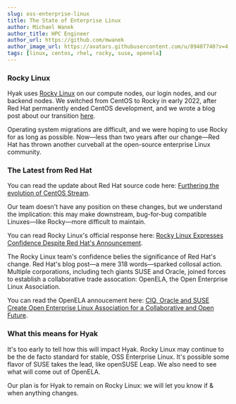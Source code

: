 ```yaml
---
slug: oss-enterprise-linux
title: The State of Enterprise Linux
author: Michael Wanek
author_title: HPC Engineer
author_url: https://github.com/mwanek
author_image_url: https://avatars.githubusercontent.com/u/89407740?v=4
tags: [linux, centos, rhel, rocky, suse, openela]
---
```


### Rocky Linux

Hyak uses [Rocky Linux](https://rockylinux.org/) on our compute nodes, our login nodes, and our backend nodes. We switched from CentOS to Rocky in early 2022, after Red Hat permanently ended CentOS development, and we wrote a blog post about our transition [here](https://hyak.uw.edu/blog/rocky-linux).

Operating system migrations are difficult, and we were hoping to use Rocky for as long as possible. Now—less than two years after our change—Red Hat has thrown another curveball at the open-source enterprise Linux community.

### The Latest from Red Hat

You can read the update about Red Hat source code here: [Furthering the evolution of CentOS Stream](https://www.redhat.com/en/blog/furthering-evolution-centos-stream).

Our team doesn't have any position on these changes, but we understand the implication: this may make downstream, bug-for-bug compatible Linuxes—like Rocky—more difficult to maintain.

You can read Rocky Linux's official response here: [Rocky Linux Expresses Confidence Despite Red Hat's Announcement](https://rockylinux.org/news/2023-06-22-press-release/).

The Rocky Linux team's confidence belies the significance of Red Hat's change. Red Hat's blog post—a mere 318 words—sparked collosal action. Multiple corporations, including tech giants SUSE and Oracle, joined forces to establish a collaborative trade assocation: OpenELA, the Open Enterprise Linux Association.

You can read the OpenELA annoucement here: [CIQ, Oracle and SUSE Create Open Enterprise Linux Association for a Collaborative and Open Future](https://openela.org/news/hello_world/).

### What this means for Hyak

It's too early to tell how this will impact Hyak. Rocky Linux may continue to be the de facto standard for stable, OSS Enterprise Linux. It's possible some flavor of SUSE takes the lead, like openSUSE Leap. We also need to see what will come out of OpenELA.

Our plan is for Hyak to remain on Rocky Linux: we will let you know if & when anything changes.
